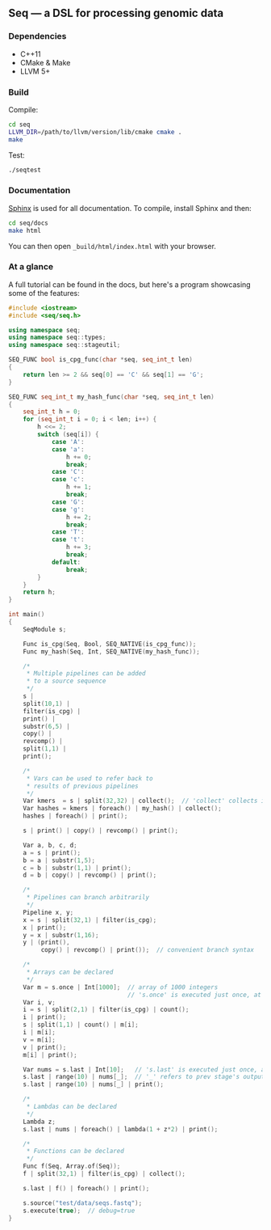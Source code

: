 ## Seq — a DSL for processing genomic data

### Dependencies

- C++11
- CMake & Make
- LLVM 5+

### Build

Compile:

```bash
cd seq
LLVM_DIR=/path/to/llvm/version/lib/cmake cmake .
make
```

Test:

```bash
./seqtest
```

### Documentation

[Sphinx](http://www.sphinx-doc.org) is used for all documentation. To compile, install Sphinx and then:

```bash
cd seq/docs
make html
```

You can then open `_build/html/index.html` with your browser.

### At a glance

A full tutorial can be found in the docs, but here's a program showcasing some of the features:

```cpp
#include <iostream>
#include <seq/seq.h>

using namespace seq;
using namespace seq::types;
using namespace seq::stageutil;

SEQ_FUNC bool is_cpg_func(char *seq, seq_int_t len)
{
	return len >= 2 && seq[0] == 'C' && seq[1] == 'G';
}

SEQ_FUNC seq_int_t my_hash_func(char *seq, seq_int_t len)
{
	seq_int_t h = 0;
	for (seq_int_t i = 0; i < len; i++) {
		h <<= 2;
		switch (seq[i]) {
			case 'A':
			case 'a':
				h += 0;
				break;
			case 'C':
			case 'c':
				h += 1;
				break;
			case 'G':
			case 'g':
				h += 2;
				break;
			case 'T':
			case 't':
				h += 3;
				break;
			default:
				break;
		}
	}
	return h;
}

int main()
{
	SeqModule s;

	Func is_cpg(Seq, Bool, SEQ_NATIVE(is_cpg_func));
	Func my_hash(Seq, Int, SEQ_NATIVE(my_hash_func));

	/*
	 * Multiple pipelines can be added
	 * to a source sequence
	 */
	s |
	split(10,1) |
	filter(is_cpg) |
	print() |
	substr(6,5) |
	copy() |
	revcomp() |
	split(1,1) |
	print();

	/*
	 * Vars can be used to refer back to
	 * results of previous pipelines
	 */
	Var kmers  = s | split(32,32) | collect();  // 'collect' collects inputs into an array
	Var hashes = kmers | foreach() | my_hash() | collect();
	hashes | foreach() | print();

	s | print() | copy() | revcomp() | print();

	Var a, b, c, d;
	a = s | print();
	b = a | substr(1,5);
	c = b | substr(1,1) | print();
	d = b | copy() | revcomp() | print();

	/*
	 * Pipelines can branch arbitrarily
	 */
	Pipeline x, y;
	x = s | split(32,1) | filter(is_cpg);
	x | print();
	y = x | substr(1,16);
	y | (print(),
	     copy() | revcomp() | print());  // convenient branch syntax

	/*
	 * Arrays can be declared
	 */
	Var m = s.once | Int[1000];  // array of 1000 integers
	                             // 's.once' is executed just once, at the start
	Var i, v;
	i = s | split(2,1) | filter(is_cpg) | count();
	i | print();
	s | split(1,1) | count() | m[i];
	i | m[i];
	v = m[i];
	v | print();
	m[i] | print();

	Var nums = s.last | Int[10];   // 's.last' is executed just once, at the end
	s.last | range(10) | nums[_];  // '_' refers to prev stage's output
	s.last | range(10) | nums[_] | print();

	/*
	 * Lambdas can be declared
	 */
	Lambda z;
	s.last | nums | foreach() | lambda(1 + z*2) | print();

	/*
	 * Functions can be declared
	 */
	Func f(Seq, Array.of(Seq));
	f | split(32,1) | filter(is_cpg) | collect();

	s.last | f() | foreach() | print();

	s.source("test/data/seqs.fastq");
	s.execute(true);  // debug=true
}
```
